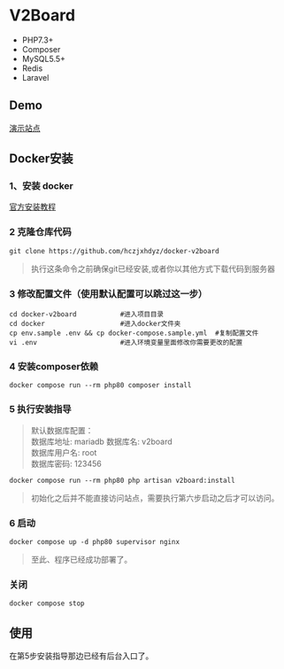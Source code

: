 # **V2Board**

- PHP7.3+
- Composer
- MySQL5.5+
- Redis
- Laravel

## Demo
[演示站点](https://demo.v2board.com)

## Docker安装

### 1、安装 docker 
[官方安装教程](https://docs.docker.com/engine/install/)

### 2 克隆仓库代码
```
git clone https://github.com/hczjxhdyz/docker-v2board
```
> 执行这条命令之前确保git已经安装,或者你以其他方式下载代码到服务器
### 3 修改配置文件（使用默认配置可以跳过这一步）
```
cd docker-v2board           #进入项目目录
cd docker                   #进入docker文件夹
cp env.sample .env && cp docker-compose.sample.yml  #复制配置文件
vi .env                     #进入环境变量里面修改你需要更改的配置
```
### 4 安装composer依赖
```
docker compose run --rm php80 composer install
```
### 5 执行安装指导
> 默认数据库配置：  
数据库地址: mariadb
数据库名: v2board  
数据库用户名: root  
数据库密码: 123456  
```
docker compose run --rm php80 php artisan v2board:install
```
> 初始化之后并不能直接访问站点，需要执行第六步启动之后才可以访问。
### 6 启动
```
docker compose up -d php80 supervisor nginx
```
> 至此、程序已经成功部署了。

### 关闭
```
docker compose stop
```

## 使用
在第5步安装指导那边已经有后台入口了。



